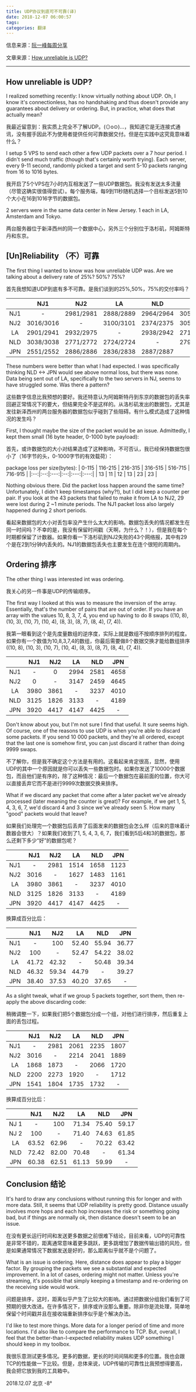 ```yaml
---
title: UDP协议到底可不可靠(译)
date: 2018-12-07 06:00:57
tags:
categories: 翻译
---
```


信息来源：[阮一峰每周分享][1]

文章来源：[How unreliable is UDP?][2]

-------

## How unreliable is UDP?

I realized something recently: I know virtually nothing about UDP. Oh, I know it's connectionless, has no handshaking and thus doesn't provide any guarantees about delivery or ordering. But, in practice, what does that actually mean?

我最近留意到：我实质上完全不了解UDP。(⊙o⊙)…，我知道它是无连接式通讯，没有握手因此不为使用者提供任何可靠数据交付。但是在实践中这究竟意味着什么？

I setup 5 VPS to send each other a few UDP packets over a 7 hour period. I didn't send much traffic (though that's certainly worth trying). Each server, every 9-11 second, randomly picked a target and sent 5-10 packets ranging from 16 to 1016 bytes.

我开启了5个VPS在7小时内互相发送了一些UDP数据包。我没有发送太多流量（尽管这确实很值得尝试）。每个服务端，每9到11秒随机选择一个目标发送5到10个大小在16到1016字节的数据包。

2 servers were in the same data center in New Jersey. 1 each in LA, Amsterdam and Tokyo.

两台服务器位于新泽西州的同一个数据中心，另外三个分别位于洛杉矶，阿姆斯特丹和东京。

## [Un]Reliability （不）可靠

The first thing I wanted to know was how unreliable UDP was. Are we talking about a delivery rate of 25%? 50%? 75%?

首先我想知道UDP到底有多不可靠。是我们谈到的25%,50%，75%的交付率吗？

|  | NJ1 | NJ2 |LA|NLD|JPN|
|:--:|:--:|:---:|:--:|:---:|:---:|
| NJ1 | - | 2981/2981 | 2888/2889 | 2964/2964 | 3053/3054 |
| NJ2 | 3016/3016 | - | 3100/3101 | 2374/2375 | 3054/3054 |
| LA  | 2901/2941 | 2932/2975 | - | 2938/2942 | 2712/2712 |
| NLD | 3038/3038 | 2771/2772 | 2724/2724 | - | 2791/2791 |
| JPN | 2551/2552 | 2886/2886 | 2836/2838 | 2887/2887 | - |


These numbers were better than what I had expected. I was specifically thinking NLD <-> JPN would see above normal loss, but there was none. Data being sent out of LA, specifically to the two servers in NJ, seems to have struggled some. Was there a pattern?

这些数字信息比我预想的要好。我还特意认为阿姆斯特丹到东京的数据包的丢失率回避正常情况下的要大，但结果完全不是这样的。从洛杉矶发出的数据包，尤其是发往新泽西州的两台服务器的数据包似乎碰到了些阻碍。有什么模式造成了这种情况的发生吗？

First, I thought maybe the size of the packet would be an issue. Admittedly, I kept them small (16 byte header, 0-1000 byte payload):

首先，或许数据包的大小对结果造成了这种影响，不可否认，我已经保持数据包很小了（16字节的头，0-1000字节的有效载荷）：

package loss per size(bytes):
| 0-115 | 116-215 | 216-315 | 316-515 | 516-715 | 716-915 |
|:--:|:--:|:---:|:--:|:---:|:---:|
| 13 | 11 | 12 | 13 | 23 | 23 |

Nothing obvious there. Did the packet loss happen around the same time? Unfortunately, I didn't keep timestamps (why?!), but I did keep a counter per pair. If you look at the 43 packets that failed to make it from LA to NJ2, 29 were lost during 2 ~1 minute periods. The NJ1 packet loss also largely happened during 2 short periods.

看起来数据包的大小对丢包率没产生什么太大的影响。数据包丢失的情况都发生在同一时间吗？不幸的是，我没有保留时间戳（天啊，为什么？！），但是我在每个时期都保留了计数器。如果你看一下洛杉矶到NJ2失败的43个网络报，其中有29个是在2到1分钟内丢失的。NJ1的数据包丢失也主要发生在连个很短的周期内。

## Ordering 排序

The other thing I was interested int was ordering.

我关心的另一件事是UDP的传输顺序。

The first way I looked at this was to measure the inversion of the array. Essentially, that's the number of pairs that are out of order. If you have an array with the values 10, 8, 3, 7, 4, you end up having to do 8 swaps ((10, 8), (10, 3), (10, 7), (10, 4), (8, 3), (8, 7), (8, 4), (7, 4)).

我第一眼看到这个是先度量数组的逆序度，实际上就是数组不按顺序排列的程度。如果你有一个数值为10,8,3,7,4的数组，你最后需要做8个数据交换才能给数组排序((10, 8), (10, 3), (10, 7), (10, 4), (8, 3), (8, 7), (8, 4), (7, 4)).

|  | NJ1 | NJ2 |LA|NLD|JPN|
|:--:|:--:|:---:|:--:|:---:|:---:|
| NJ1 | - | 0 | 2994 | 2581 | 4658 |
| NJ2 | 0 | - | 3147 | 2459 | 4645 |
| LA  | 3980 | 3861 | - | 3237 | 4010 |
| NLD | 3125 | 1826 | 3133 | - | 4189 |
| JPN | 3920 | 4417 | 4147 | 4425 | - |


Don't know about you, but I'm not sure I find that useful. It sure seems high. Of course, one of the reasons to use UDP is when you're able to discard some packets. If you send 10 000 packets, and they're all ordered, except that the last one is somehow first, you can just discard it rather than doing 9999 swaps.

不了解你，但是我不确定这个方法是有用的。这看起来肯定很高，显然，使用UDP的其中一个原因就是你可以丢失一些数据包时。如果你发送了10000个数据包，而且他们是有序的，除了这种情况：最后一个数据包在最前面的位置，你大可以直接丢弃它而不是进行9999次数据交换来排序。

What if we discard any packet that come after a later packet we've already processed (later meaning the counter is great)? For example, if we get 1, 5, 4, 3, 6, 7, we'd discard 4 and 3 since we've already seen 5. How many "good" packets would that leave?

如果我们处理完一个数据包后丢弃了后面发来的数据包会怎么样（后来的意味着计数器会很大）？如果我们收到了1, 5, 4, 3, 6, 7，我们看到5后4和3的数据包，那么还剩下多少“好”的数据包呢？

|  | NJ1 | NJ2 |LA|NLD|JPN|
|:--:|:--:|:---:|:--:|:---:|:---:|
| NJ1 | - | 2981 | 1514 | 1658 | 1123 |
| NJ2 | 3016 | - | 1627 | 1483 | 1161 |
| LA  | 3980 | 3861 | - | 3237 | 4010 |
| NLD | 3125 | 1826 | 3133 | - | 4189 |
| JPN | 3920 | 4417 | 4147 | 4425 | - |

换算成百分比后：

|  | NJ1 | NJ2 |LA|NLD|JPN|
|:--:|:--:|:---:|:--:|:---:|:---:|
| NJ1 | - | 100 | 52.40 | 55.94	| 36.77 |
| NJ2 | 100 | - | 52.47 | 54.22 | 38.02 |
| LA  | 41.72 | 42.32 | - | 50.48 | 39.34 |
| NLD | 46.32 | 59.34 | 44.79 | - | 39.27 |
| JPN | 38.40 | 37.53 | 40.20 | 37.65 | - |

As a slight tweak, what if we group 5 packets together, sort them, then re-apply the above discarding code:

稍微调整一下，如果我们把5个数据包分成一个组，对他们进行排序，然后重复上面的丢包过程。

|  | NJ1 | NJ2 |LA|NLD|JPN|
|:--:|:--:|:---:|:--:|:---:|:---:|
| NJ1 | - | 2981 | 2061 | 2235 | 1807 |
| NJ2 | 3016 | - | 2214 | 2041 | 1889 |
| LA  | 1868 | 1873 | - | 2066 | 1720 |
| NLD | 2200 | 2273 | 1920 | - | 1712 |
| JPN | 1541 | 1804 | 1735 | 1732 | - |

换算成百分比后：

|  | NJ1 | NJ2 |LA|NLD|JPN|
|:--:|:--:|:---:|:--:|:---:|:---:|
|NJ 1|	-|	100|	71.34|	75.40|	59.17
|NJ 2|	100|	-|	71.40|	74.63|	61.85
|LA	|63.52|	62.96|	-|	70.22|	63.42
|NLD|	72.42|	82.00|	70.48|	-|	61.34
|JPN|	60.38|	62.51|	61.13|	59.99|	-

## Conclusion 结论

It's hard to draw any conclusions without running this for longer and with more data. Still, it seems that UDP reliability is pretty good. Distance usually involves more hops and each hop increases the risk or something going bad, but if things are normally ok, then distance doesn't seem to be an issue.

在没有更长运行时间和发送更多数据之前很难下结论，目前来看，UDP的可靠性是非常不错的，距离通常意味着更多跳跃，更多跳增加了数据传输出错的风险，但是如果通常情况下数据发送是好的，那么距离似乎就不是个问题了。

What is an issue is ordering. Here, distance does appear to play a bigger factor. By grouping the packets we see a substantial and expected improvement. In a lot of cases, ordering might not matter. Unless you're streaming, it's possible that simply keeping a timestamp and re-ordering on the receiving side would work.

问题是排序，这时，距离似乎产生了比较大的影响。通过把数据分组我们看到了可预期的很大改进。在许多情况下，排序或许没那么重要。除非你是流处理，简单地保留个时间戳并且在接收端重新排序似乎是个解决办法。

I'd like to test more things. More data for a longer period of time and more locations. I'd also like to compare the performance to TCP. But, overall, I feel that the better-than-I-expected reliability makes UDP something I should keep in my toolbox.

我很乐意测试更多情况。更多的数据，更长的时间间隔和更多的位置。我也会跟TCP的性能做一下比较。但是，总体来说，UDP传输的可靠性比我预想得要高，我会把它放到我的工具箱中。

2018.12.07 北京 -8°

[1]: http://www.ruanyifeng.com/blog/2018/12/weekly-issue-34.html
[2]: https://www.openmymind.net/How-Unreliable-Is-UDP/